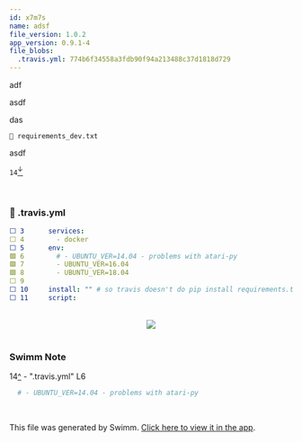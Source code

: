 ```yaml
---
id: x7m7s
name: adsf
file_version: 1.0.2
app_version: 0.9.1-4
file_blobs:
  .travis.yml: 774b6f34558a3fdb90f94a213488c37d1818d729
---
```


adf

asdf

das

`📄 requirements_dev.txt`

asdf

`14`[<sup id="1eCTo2">↓</sup>](#f-1eCTo2)

<br/>

<!-- NOTE-swimm-snippet: the lines below link your snippet to Swimm -->
### 📄 .travis.yml
```yaml
⬜ 3      services:
⬜ 4        - docker
⬜ 5      env:
🟩 6        # - UBUNTU_VER=14.04 - problems with atari-py
🟩 7        - UBUNTU_VER=16.04
🟩 8        - UBUNTU_VER=18.04
⬜ 9      
⬜ 10     install: "" # so travis doesn't do pip install requirements.txt
⬜ 11     script:
```

<br/>

<div align="center"><img src="https://firebasestorage.googleapis.com/v0/b/swimm-dev-content/o/repositories%2FZ2l0aHViJTNBJTNBZ3ltJTNBJTNBZ2lsYWRheA%3D%3D%2F928d6f1d-dff5-4527-ad1e-cbc44f562b6d.png?alt=media&token=65d3f1a2-3e7f-4ec0-88e0-7b2bc3f95ee7" style="width:'50%'"/></div>

<br/>

<!-- THIS IS AN AUTOGENERATED SECTION. DO NOT EDIT THIS SECTION DIRECTLY -->
### Swimm Note

<span id="f-1eCTo2">14</span>[^](#1eCTo2) - ".travis.yml" L6
```yaml
  # - UBUNTU_VER=14.04 - problems with atari-py
```

<br/>

This file was generated by Swimm. [Click here to view it in the app](https://swimm-web-app.web.app/repos/Z2l0aHViJTNBJTNBZ3ltJTNBJTNBZ2lsYWRheA==/docs/x7m7s).